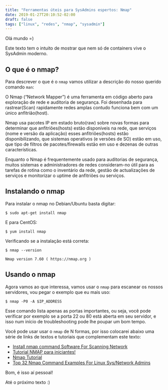 ```yaml
---
title: "Ferramentas úteis para SysAdmins espertos: Nmap"
date: 2019-01-27T20:10:52-02:00
draft: false
tags: ["linux", "redes", "nmap", "sysadmin"]
---
```


Olá mundo =)

Este texto tem o intuito de mostrar que nem só de containers vive o SysAdmin moderno.

## O que é o nmap?

Para descrever o que é o `nmap` vamos utilizar a descrição do nosso querido comando `man`:


O Nmap (“Network Mapper”) é uma ferramenta em código aberto para exploração de rede e auditoria de segurança. Foi desenhada para rastrear(Scan) rapidamente redes amplas contudo funciona bem com um único anfitrião(host). 

Nmap usa pacotes IP em estado bruto(raw) sobre novas formas para determinar que anfitriões(hosts) estão disponíveis na rede, que serviços (nome e versão da aplicação) esses anfitriões(hosts) estão disponibilizando, que sistemas operativos (e versões de SO) estão em uso, que tipo de filtros de pacotes/firewalls estão em uso e dezenas de outras características. 

Enquanto o Nmap é frequentemente usado para auditorias de segurança, muitos sistemas e administradores de redes consideram-no útil para as tarefas de rotina como o inventário da rede, gestão de actualizações de serviços e monitorizar o uptime de anfitriões ou serviços.

## Instalando o nmap

Para instalar o nmap no Debian/Ubuntu basta digitar:

```
$ sudo apt-get install nmap
```

E para CentOS:

```
$ yum install nmap
```

Verificando se a instalação está correta:

```
$ nmap --version

Nmap version 7.60 ( https://nmap.org )
```

## Usando o nmap

Agora vamos ao que interessa, vamos usar o `nmap` para escanear os nossos servidores, vou pegar o exemplo que eu mais uso:

```
$ nmap -P0 -A $IP_ADDRESS
```

Esse comando lista apenas as portas importantes, ou seja, você pode verificar por exemplo se a porta 22 ou 80 está aberta em seu servidor, e isso num início de troubleshooting pode lhe poupar um bom tempo.

Você pode usar usar o `nmap` de N formas, por isso colocarei abaixo uma série de links de textos e tutoriais que complementam este texto:

* [Install nmap command Software For Scanning Network](https://www.cyberciti.biz/faq/install-nmap-debian-ubuntu-server-desktop-system/)
* [Tutorial NMAP para iniciantes!](https://caveiratech.com/forum/scanning-e-scanners-de-vulnerabilidades/nmap-para-iniciantes!/)
* [Nmap Tutorial](https://hackertarget.com/nmap-tutorial/)
* [Top 32 Nmap Command Examples For Linux Sys/Network Admins](https://www.cyberciti.biz/security/nmap-command-examples-tutorials/)

Bom, é isso aí pessoal!

Até o próximo texto :)